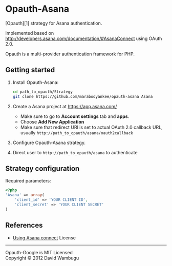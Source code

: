 Opauth-Asana
=============
[Opauth][1] strategy for Asana authentication.

Implemented based on http://developers.asana.com/documentation/#AsanaConnect using OAuth 2.0.

Opauth is a multi-provider authentication framework for PHP.

Getting started
----------------
1. Install Opauth-Asana:
   ```bash
   cd path_to_opauth/Strategy
   git clone https://github.com/marabooyankee/opauth-asana Asana
   ```

2. Create a Asana  project at https://app.asana.com/
  
   - Make sure to go to **Account settings** tab and **apps**.
   - Choose **Add New Application** 
   - Make sure that redirect URI is set to actual OAuth 2.0 callback URL, usually `http://path_to_opauth/asana/oauth2callback`

   
3. Configure Opauth-Asana strategy.

4. Direct user to `http://path_to_opauth/asana` to authenticate


Strategy configuration
----------------------

Required parameters:

```php
<?php
'Asana' => array(
	'client_id' => 'YOUR CLIENT ID',
	'client_secret' => 'YOUR CLIENT SECRET'
)
```



References
----------
- [Using Asana connect](http://developers.asana.com/documentation/#AsanaConnect)
License
---------
Opauth-Google is MIT Licensed  
Copyright © 2012 David Wambugu 

